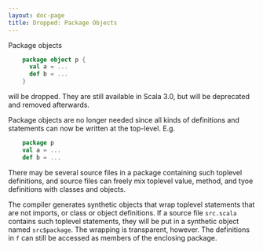 ```yaml
---
layout: doc-page
title: Dropped: Package Objects
---
```


Package objects
```scala
    package object p {
      val a = ...
      def b = ...
    }
```
will be dropped. They are still available in Scala 3.0, but will be deprecated and removed afterwards.

Package objects are no longer needed since all kinds of definitions and statements can now be written at the top-level. E.g.
```scala
    package p
    val a = ...
    def b = ...
```
There may be several source files in a package containing such toplevel definitions, and source files can freely mix toplevel value, method, and tyoe definitions with classes and objects.

The compiler generates synthetic objects that wrap toplevel statements that are not imports, or class or object definitions. If a source file `src.scala` contains such toplevel statements, they will be put in a synthetic object named `src$package`. The wrapping is transparent, however. The definitions in `f` can still be accessed as members of the enclosing package.
